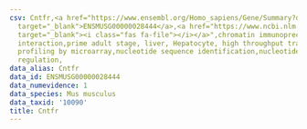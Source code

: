 ```yaml
---
csv: Cntfr,<a href="https://www.ensembl.org/Homo_sapiens/Gene/Summary?db=core;g=ENSMUSG00000028444"
  target="_blank">ENSMUSG00000028444</a>,<a href="https://www.ncbi.nlm.nih.gov/pubmed/23834426"
  target="_blank"><i class="fas fa-file"></i></a>",chromatin immunoprecipitation assay,direct
  interaction,prime adult stage, liver, Hepatocyte, high throughput transcription
  profiling by microarray,nucleotide sequence identification,nucleotide sequence identification,transcriptional
  regulation,
data_alias: Cntfr
data_id: ENSMUSG00000028444
data_numevidence: 1
data_species: Mus musculus
data_taxid: '10090'
title: Cntfr
---
```

